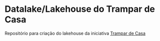 # Datalake/Lakehouse do Trampar de Casa

Repositório para criação do lakehouse da iniciativa [Trampar de Casa](https://www.trampardecasa.com.br/)
